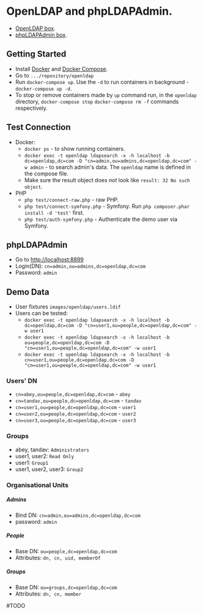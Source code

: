 # OpenLDAP and phpLDAPAdmin.

* [OpenLDAP box](https://github.com/osixia/docker-openldap).
* [phpLDAPAdmin box](https://github.com/osixia/docker-phpLDAPadmin).

## Getting Started
* Install [Docker](https://docs.docker.com/engine/installation/) and [Docker Compose](https://docs.docker.com/compose/install/).
* Go to `.../repository/openldap`
* Run `docker-compose up`. Use the `-d` to run containers in background - `docker-compose up -d`.
* To stop or remove containers made by `up` command run, in the `openldap` directory, `docker-compose stop` `docker-compose rm -f` commands respectively.

## Test Connection
* Docker:
  * `docker ps` - to show running containers.
  * `docker exec -t openldap ldapsearch -x -h localhost -b dc=openldap,dc=com -D "cn=admin,ou=admins,dc=openldap,dc=com" -w admin` - to search admin's data.
  The `openldap` name is defined in the compose file.
  * Make sure the result object does *not* look like `result: 32 No such object`.
* PHP
  * `php test/connect-raw.php` - raw PHP.
  * `php test/connect-symfony.php` - Symfony. Run `php composer.phar install -d 'test'` first.
  * `php test/auth-symfony.php` - Authenticate the demo user via Symfony.

## phpLDAPAdmin
* Go to [http://localhost:8899](http://localhost:8899)
* Login(DN): `cn=admin,ou=admins,dc=openldap,dc=com`
* Password: `admin`

## Demo Data
* User fixtures `images/openldap/users.ldif`
* Users can be tested:
  * `docker exec -t openldap ldapsearch -x -h localhost -b dc=openldap,dc=com -D "cn=user1,ou=people,dc=openldap,dc=com" -w user1`
  * `docker exec -t openldap ldapsearch -x -h localhost -b ou=people,dc=openldap,dc=com -D "cn=user1,ou=people,dc=openldap,dc=com" -w user1`
  * `docker exec -t openldap ldapsearch -x -h localhost -b cn=user1,ou=people,dc=openldap,dc=com -D "cn=user1,ou=people,dc=openldap,dc=com" -w user1`

### Users' DN
* `cn=abey,ou=people,dc=openldap,dc=com`   - `abey`
* `cn=tandav,ou=people,dc=openldap,dc=com` - `tandav`
* `cn=user1,ou=people,dc=openldap,dc=com`  - `user1`
* `cn=user2,ou=people,dc=openldap,dc=com`  - `user2`
* `cn=user3,ou=people,dc=openldap,dc=com`  - `user3`

### Groups
* abey, tandav: `Administrators`
* user1, user2: `Read Only`
* user1: `Group1`
* user1, user2, user3: `Group2`

### Organisational Units
##### Admins
* Bind DN: `cn=admin,ou=admins,dc=openldap,dc=com`
* password: `admin`

##### People
* Base DN: `ou=people,dc=openldap,dc=com`
* Attributes: `dn, cn, uid, memberOf`

##### Groups
* Base DN: `ou=groups,dc=openldap,dc=com`
* Attributes: `dn, cn, member`

#TODO
